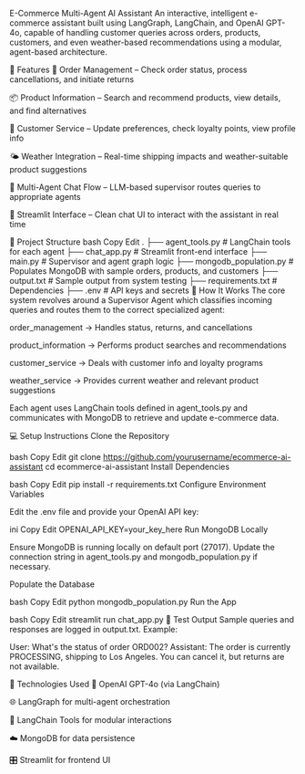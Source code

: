 E-Commerce Multi-Agent AI Assistant
An interactive, intelligent e-commerce assistant built using LangGraph, LangChain, and OpenAI GPT-4o, capable of handling customer queries across orders, products, customers, and even weather-based recommendations using a modular, agent-based architecture.

🚀 Features
🔄 Order Management – Check order status, process cancellations, and initiate returns

📦 Product Information – Search and recommend products, view details, and find alternatives

🧍 Customer Service – Update preferences, check loyalty points, view profile info

🌤️ Weather Integration – Real-time shipping impacts and weather-suitable product suggestions

🧠 Multi-Agent Chat Flow – LLM-based supervisor routes queries to appropriate agents

💬 Streamlit Interface – Clean chat UI to interact with the assistant in real time

📂 Project Structure
bash
Copy
Edit
.
├── agent_tools.py             # LangChain tools for each agent
├── chat_app.py                # Streamlit front-end interface
├── main.py                    # Supervisor and agent graph logic
├── mongodb_population.py      # Populates MongoDB with sample orders, products, and customers
├── output.txt                 # Sample output from system testing
├── requirements.txt           # Dependencies
├── .env                       # API keys and secrets
🧠 How It Works
The core system revolves around a Supervisor Agent which classifies incoming queries and routes them to the correct specialized agent:

order_management → Handles status, returns, and cancellations

product_information → Performs product searches and recommendations

customer_service → Deals with customer info and loyalty programs

weather_service → Provides current weather and relevant product suggestions

Each agent uses LangChain tools defined in agent_tools.py and communicates with MongoDB to retrieve and update e-commerce data.

💻 Setup Instructions
Clone the Repository

bash
Copy
Edit
git clone https://github.com/yourusername/ecommerce-ai-assistant
cd ecommerce-ai-assistant
Install Dependencies

bash
Copy
Edit
pip install -r requirements.txt
Configure Environment Variables

Edit the .env file and provide your OpenAI API key:

ini
Copy
Edit
OPENAI_API_KEY=your_key_here
Run MongoDB Locally

Ensure MongoDB is running locally on default port (27017). Update the connection string in agent_tools.py and mongodb_population.py if necessary.

Populate the Database

bash
Copy
Edit
python mongodb_population.py
Run the App

bash
Copy
Edit
streamlit run chat_app.py
🧪 Test Output
Sample queries and responses are logged in output.txt. Example:

User: What's the status of order ORD002?
Assistant: The order is currently PROCESSING, shipping to Los Angeles. You can cancel it, but returns are not available.

🧩 Technologies Used
💬 OpenAI GPT-4o (via LangChain)

🌐 LangGraph for multi-agent orchestration

🧰 LangChain Tools for modular interactions

☁️ MongoDB for data persistence

🎛️ Streamlit for frontend UI

